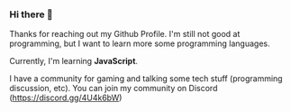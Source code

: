 ### Hi there 👋

Thanks for reaching out my Github Profile. I'm still not good at programming, but I want to learn more some programming languages.

Currently, I'm learning **JavaScript**.

I have a community for gaming and talking some tech stuff (programming discussion, etc). You can join my community on Discord (https://discord.gg/4U4k6bW)
